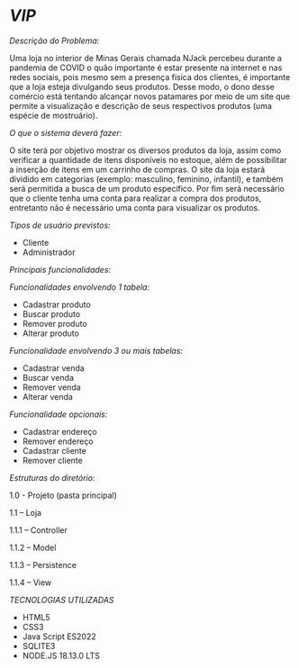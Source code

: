 # *VIP*

*Descrição do Problema:*

Uma loja no interior de Minas Gerais chamada NJack percebeu durante a pandemia de COVID o quão importante é estar presente na internet e nas redes sociais, pois mesmo sem a presença física dos clientes, é importante que a loja esteja divulgando seus produtos. Desse modo, o dono desse comércio está tentando alcançar novos patamares por meio de um site que permite a visualização e descrição de seus respectivos produtos (uma espécie de mostruário).

*O que o sistema deverá fazer:*

O site terá por objetivo mostrar os diversos produtos da loja, assim como verificar a quantidade de itens disponíveis no estoque, além de possibilitar a inserção de itens em um carrinho de compras. O site da loja estará dividido em categorias (exemplo: masculino, feminino, infantil), e também será permitida a busca de um produto específico. Por fim será necessário que o cliente tenha uma conta para realizar a compra dos produtos, entretanto não é necessário uma conta para visualizar os produtos.

*Tipos de usuário previstos:*

- Cliente
- Administrador

*Principais funcionalidades:*

*Funcionalidades envolvendo 1 tabela:*

- Cadastrar produto
- Buscar produto
- Remover produto
- Alterar produto

*Funcionalidade envolvendo 3 ou mais tabelas:*

- Cadastrar venda
- Buscar venda
- Remover venda
- Alterar venda

*Funcionalidade opcionais:*

- Cadastrar endereço
- Remover endereço
- Cadastrar cliente
- Remover cliente

*Estruturas do diretório:*

1.0 - Projeto (pasta principal)

1.1 – Loja

1.1.1 – Controller

1.1.2 – Model

1.1.3 – Persistence

1.1.4 – View


*TECNOLOGIAS UTILIZADAS*

* HTML5
* CSS3
* Java Script ES2022 
* SQLITE3
* NODE.JS 18.13.0 LTS
